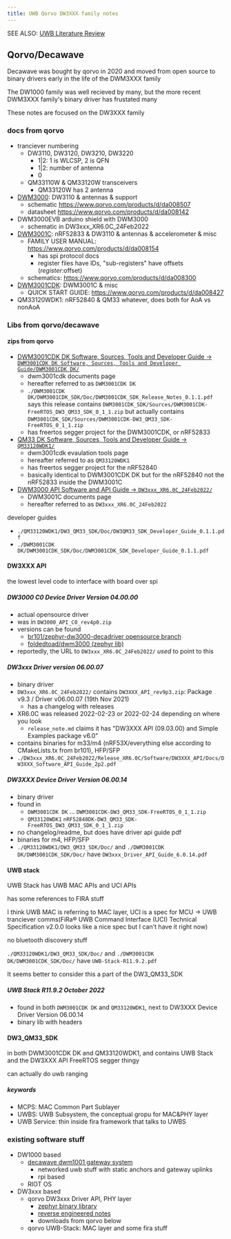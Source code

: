 ```yaml
---
title: UWB Qorvo DW3XXX family notes
---
```


SEE ALSO: [UWB Literature Review](/blog/uwb-lit-review)

## Qorvo/Decawave
Decawave was bought by qorvo in 2020 and moved from open source to binary
drivers early in the life of the DWM3XXX family

The DW1000 family was well recieved by many, but the more recent DWM3XXX
family's binary driver has frustated many

These notes are focused on the DW3XXX family

### docs from qorvo
* tranciever numbering
  * DW3110, DW3120, DW3210, DW3220
    * 1|2: 1 is WLCSP, 2 is QFN
    * 1|2: number of antenna
    * 0
  * QM33110W & QM33120W transceivers
    * QM33120W has 2 antenna
* [DWM3000](https://www.qorvo.com/products/p/DWM3000): DW3110 & antennas &
  support
  * schematic https://www.qorvo.com/products/d/da008507
  * datasheet https://www.qorvo.com/products/d/da008142
* DWM3000EVB arduino shield with DWM3000
  * schematic in DW3xxx_XR6.0C_24Feb2022
* [DWM3001C](https://www.qorvo.com/products/p/DWM3001C): nRF52833 & DW3110 &
  antennas & accelerometer & misc
  * FAMILY USER MANUAL: https://www.qorvo.com/products/d/da008154
    * has spi protocol docs
    * register files have IDs, "sub-registers" have offsets ($register:$offset)
  * schematics: https://www.qorvo.com/products/d/da008300
* [DWM3001CDK](https://www.qorvo.com/products/p/DWM3001CDK): DWM3001C & misc
  * QUICK START GUIDE: https://www.qorvo.com/products/d/da008427
* QM33120WDK1: nRF52840 & QM33 whatever, does both for AoA vs nonAoA

### Libs from qorvo/decawave

#### zips from qorvo
* [DWM3001CDK DK Software, Sources, Tools and Developer Guide -> `DWM3001CDK DK Software, Sources, Tools and Developer Guide/DWM3001CDK DK/`](https://www.qorvo.com/products/d/da008604)
  * dwm3001cdk documents page
  * hereafter referred to as `DWM3001CDK DK`
  * `./DWM3001CDK DK/DWM3001CDK_SDK/Doc/DWM3001CDK_SDK_Release_Notes_0.1.1.pdf` says this release contains `DWM3001CDK_SDK/Sources/DWM3001CDK-FreeRTOS_DW3_QM33_SDK_0_1_1.zip` but actually contains `DWM3001CDK_SDK/Sources/DWM3001CDK-DW3_QM33_SDK-FreeRTOS_0_1_1.zip`
  * has freertos segger project for the DWM3001CDK, or nRF52833
* [QM33 DK Software, Sources, Tools and Developer Guide -> `QM33120WDK1/`](https://www.qorvo.com/products/d/da008582)
  * dwm3001cdk evaulation tools page
  * hereafter referred to as `QM33120WDK1`
  * has freertos segger project for the nRF52840
  * basically identical to DWM3001CDK DK but for the nRF52840 not the nRF52833 inside the DWM3001C
* [DWM3000 API Software and API Guide -> `DW3xxx_XR6.0C_24Feb2022/`](https://www.qorvo.com/products/d/da007992)
  * DWM3001C documents page
  * hereafter referred to as `DW3xxx_XR6.0C_24Feb2022`

developer guides
* `./QM33120WDK1/DW3_QM33_SDK/Doc/DW3QM33_SDK_Developer_Guide_0.1.1.pdf`
* `./DWM3001CDK DK/DWM3001CDK_SDK/Doc/DWM3001CDK_SDK_Developer_Guide_0.1.1.pdf`


#### DW3XXX API
the lowest level code to interface with board over spi

##### DW3000 C0 Device Driver Version 04.00.00
* actual opensource driver
* was in `DW3000_API_C0_rev4p0.zip`
* versions can be found
  * [br101/zephyr-dw3000-decadriver opensource branch](https://github.com/br101/zephyr-dw3000-decadriver/tree/opensource)
  * [foldedtoad/dwm3000 (zephyr lib)](https://github.com/foldedtoad/dwm3000)
* reportedly, the URL to `DW3xxx_XR6.0C_24Feb2022/` *used* to point to this

##### DW3xxx Driver version 06.00.07
* binary driver
* `DW3xxx_XR6.0C_24Feb2022/` contains `DW3XXX_API_rev9p3.zip`: Package v9.3 / Driver v06.00.07  (19th Nov 2021)
  * has a changelog with releases
* XR6.0C was released 2022-02-23 or 2022-02-24 depending on where you look
  * `release_note.md` claims it has "DW3XXX API (09.03.00) and Simple Examples package v6.0"
* contains binaries for m33/m4 (nRF53X/everything else according to CMakeLists.tx from br101), HFP/SFP
* `./DW3xxx_XR6.0C_24Feb2022/Release_XR6.0C/Software/DW3XXX_API/Docs/DW3XXX_Software_API_Guide_2p2.pdf`

##### DW3XXX Device Driver Version 06.00.14
* binary driver
* found in
  * `DWM3001CDK DK` ... `DWM3001CDK-DW3_QM33_SDK-FreeRTOS_0_1_1.zip`
  * `QM33120WDK1`       `nRF52840DK-DW3_QM33_SDK-FreeRTOS_DW3_QM33_SDK_0_1_1.zip`
* no changelog/readme, but does have driver api guide pdf
* binaries for m4, HFP/SFP
* `./QM33120WDK1/DW3_QM33_SDK/Doc/` and `./DWM3001CDK DK/DWM3001CDK_SDK/Doc/` have `DW3xxx_Driver_API_Guide_6.0.14.pdf`

#### UWB stack
UWB Stack has UWB MAC APIs and UCI APIs

has some references to FIRA stuff

I think UWB MAC is referring to MAC layer, UCI is a spec for MCU -> UWB tranciever comms(FiRa® UWB Command Interface (UCI) Technical Specification v2.0.0 looks like a nice spec but I can't have it right now)

no bluetooth discovery stuff

`./QM33120WDK1/DW3_QM33_SDK/Doc/` and `./DWM3001CDK DK/DWM3001CDK_SDK/Doc/` have `UWB-Stack-R11.9.2.pdf`

It seems better to consider this a part of the DW3_QM33_SDK

##### UWB Stack R11.9.2 October 2022
* found in both `DWM3001CDK DK` and `QM33120WDK1`, next to DW3XXX Device Driver Version 06.00.14
* binary lib with headers


#### DW3_QM33_SDK
in both DWM3001CDK DK and QM33120WDK1, and contains UWB Stack and the DW3XXX API
FreeRTOS segger thingy

can actually do uwb ranging

##### keywords
* MCPS: MAC Common Part Sublayer
* UWBS: UWB Subsystem, the conceptual gropu for MAC&PHY layer
* UWB Service: thin inside fira framework that talks to UWBS

### existing software stuff
* DW1000 based
  * [decawave dwm1001 gateway system](https://www.qorvo.com/products/d/da007973)
    * networked uwb stuff with static anchors and gateway uplinks
    * rpi based
  * RIOT OS
* DW3xxx based
  * qorvo DW3xxx Driver API, PHY layer
    * [zephyr binary library](https://github.com/br101/zephyr-dw3000-decadriver)
    * [reverse engineered notes](https://gist.github.com/egnor/455d510e11c22deafdec14b09da5bf54)
    * downloads from qorvo below
  * qorvo UWB-Stack: MAC layer and some fira stuff
